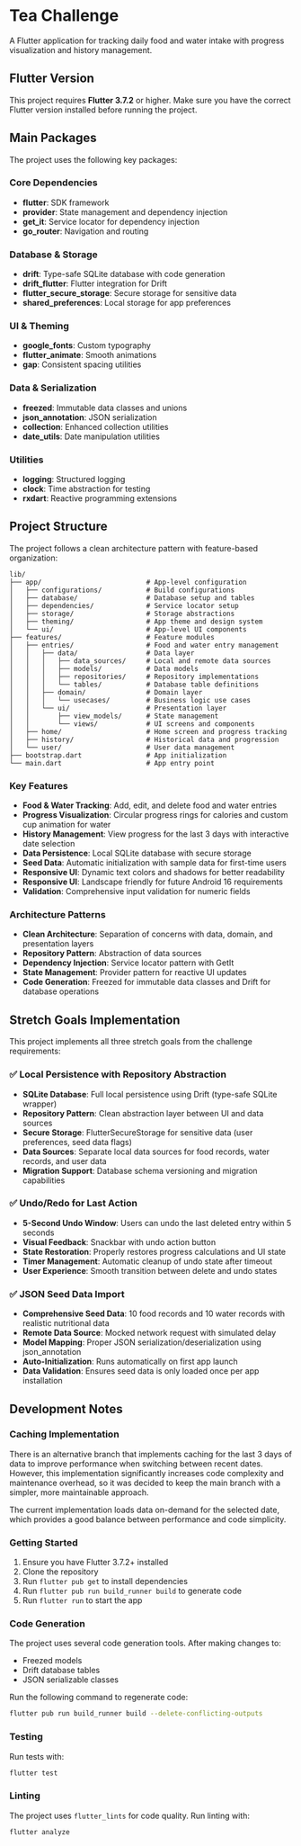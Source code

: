 # Tea Challenge

A Flutter application for tracking daily food and water intake with progress visualization and history management.

## Flutter Version

This project requires **Flutter 3.7.2** or higher. Make sure you have the correct Flutter version installed before running the project.

## Main Packages

The project uses the following key packages:

### Core Dependencies
- **flutter**: SDK framework
- **provider**: State management and dependency injection
- **get_it**: Service locator for dependency injection
- **go_router**: Navigation and routing

### Database & Storage
- **drift**: Type-safe SQLite database with code generation
- **drift_flutter**: Flutter integration for Drift
- **flutter_secure_storage**: Secure storage for sensitive data
- **shared_preferences**: Local storage for app preferences

### UI & Theming
- **google_fonts**: Custom typography
- **flutter_animate**: Smooth animations
- **gap**: Consistent spacing utilities

### Data & Serialization
- **freezed**: Immutable data classes and unions
- **json_annotation**: JSON serialization
- **collection**: Enhanced collection utilities
- **date_utils**: Date manipulation utilities

### Utilities
- **logging**: Structured logging
- **clock**: Time abstraction for testing
- **rxdart**: Reactive programming extensions

## Project Structure

The project follows a clean architecture pattern with feature-based organization:

```
lib/
├── app/                          # App-level configuration
│   ├── configurations/           # Build configurations
│   ├── database/                 # Database setup and tables
│   ├── dependencies/             # Service locator setup
│   ├── storage/                  # Storage abstractions
│   ├── theming/                  # App theme and design system
│   └── ui/                       # App-level UI components
├── features/                     # Feature modules
│   ├── entries/                  # Food and water entry management
│   │   ├── data/                 # Data layer
│   │   │   ├── data_sources/     # Local and remote data sources
│   │   │   ├── models/           # Data models
│   │   │   ├── repositories/     # Repository implementations
│   │   │   └── tables/           # Database table definitions
│   │   ├── domain/               # Domain layer
│   │   │   └── usecases/         # Business logic use cases
│   │   └── ui/                   # Presentation layer
│   │       ├── view_models/      # State management
│   │       └── views/            # UI screens and components
│   ├── home/                     # Home screen and progress tracking
│   ├── history/                  # Historical data and progression
│   └── user/                     # User data management
├── bootstrap.dart                # App initialization
└── main.dart                     # App entry point
```

### Key Features

- **Food & Water Tracking**: Add, edit, and delete food and water entries
- **Progress Visualization**: Circular progress rings for calories and custom cup animation for water
- **History Management**: View progress for the last 3 days with interactive date selection
- **Data Persistence**: Local SQLite database with secure storage
- **Seed Data**: Automatic initialization with sample data for first-time users
- **Responsive UI**: Dynamic text colors and shadows for better readability
- **Responsive UI**: Landscape friendly for future Android 16 requirements
- **Validation**: Comprehensive input validation for numeric fields

### Architecture Patterns

- **Clean Architecture**: Separation of concerns with data, domain, and presentation layers
- **Repository Pattern**: Abstraction of data sources
- **Dependency Injection**: Service locator pattern with GetIt
- **State Management**: Provider pattern for reactive UI updates
- **Code Generation**: Freezed for immutable data classes and Drift for database operations

## Stretch Goals Implementation

This project implements all three stretch goals from the challenge requirements:

### ✅ Local Persistence with Repository Abstraction
- **SQLite Database**: Full local persistence using Drift (type-safe SQLite wrapper)
- **Repository Pattern**: Clean abstraction layer between UI and data sources
- **Secure Storage**: FlutterSecureStorage for sensitive data (user preferences, seed data flags)
- **Data Sources**: Separate local data sources for food records, water records, and user data
- **Migration Support**: Database schema versioning and migration capabilities

### ✅ Undo/Redo for Last Action
- **5-Second Undo Window**: Users can undo the last deleted entry within 5 seconds
- **Visual Feedback**: Snackbar with undo action button
- **State Restoration**: Properly restores progress calculations and UI state
- **Timer Management**: Automatic cleanup of undo state after timeout
- **User Experience**: Smooth transition between delete and undo states

### ✅ JSON Seed Data Import
- **Comprehensive Seed Data**: 10 food records and 10 water records with realistic nutritional data
- **Remote Data Source**: Mocked network request with simulated delay
- **Model Mapping**: Proper JSON serialization/deserialization using json_annotation
- **Auto-Initialization**: Runs automatically on first app launch
- **Data Validation**: Ensures seed data is only loaded once per app installation

## Development Notes

### Caching Implementation

There is an alternative branch that implements caching for the last 3 days of data to improve performance when switching between recent dates. However, this implementation significantly increases code complexity and maintenance overhead, so it was decided to keep the main branch with a simpler, more maintainable approach.

The current implementation loads data on-demand for the selected date, which provides a good balance between performance and code simplicity.

### Getting Started

1. Ensure you have Flutter 3.7.2+ installed
2. Clone the repository
3. Run `flutter pub get` to install dependencies
4. Run `flutter pub run build_runner build` to generate code
5. Run `flutter run` to start the app

### Code Generation

The project uses several code generation tools. After making changes to:
- Freezed models
- Drift database tables
- JSON serializable classes

Run the following command to regenerate code:
```bash
flutter pub run build_runner build --delete-conflicting-outputs
```

### Testing

Run tests with:
```bash
flutter test
```

### Linting

The project uses `flutter_lints` for code quality. Run linting with:
```bash
flutter analyze
```
